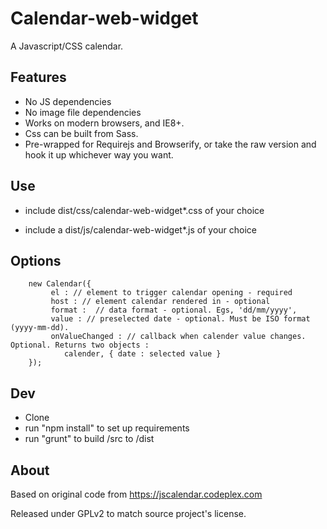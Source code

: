 Calendar-web-widget
===================
A Javascript/CSS calendar.

Features
--------
- No JS dependencies
- No image file dependencies
- Works on modern browsers, and IE8+.
- Css can be built from Sass.
- Pre-wrapped for Requirejs and Browserify, or take the raw version and hook it up whichever way you want.

Use
---
- include dist/css/calendar-web-widget*.css of your choice
- include a dist/js/calendar-web-widget*.js of your choice

    <div id="myCalendar"></div>

    <script>
        new Calendar({
             el : document.getElementById('myCalendar')
        });
    </script>

Options
-------

        new Calendar({
             el : // element to trigger calendar opening - required
             host : // element calendar rendered in - optional
             format :  // data format - optional. Egs, 'dd/mm/yyyy',
             value : // preselected date - optional. Must be ISO format (yyyy-mm-dd).
             onValueChanged : // callback when calender value changes. Optional. Returns two objects :
                calender, { date : selected value }
        });


Dev
---
- Clone
- run "npm install" to set up requirements
- run "grunt" to build /src to /dist

About
-----
Based on original code from https://jscalendar.codeplex.com

Released under GPLv2 to match source project's license.


